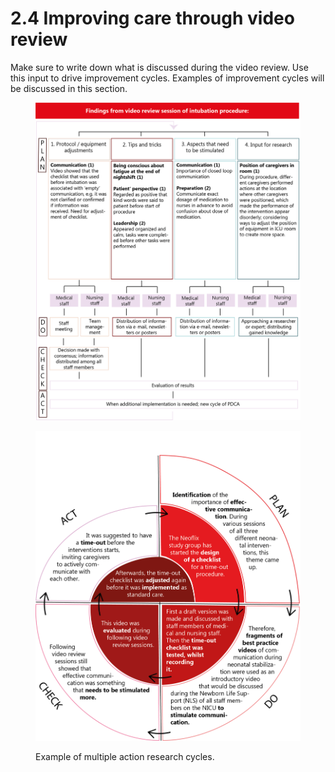 # 2.4 Improving care through video review

Make sure to write down what is discussed during the video review. Use this input to drive improvement cycles. Examples of improvement cycles will be discussed in this section. &#x20;

<figure><img src="../../.gitbook/assets/Structured pathways.png" alt=""><figcaption></figcaption></figure>



<figure><img src="../../.gitbook/assets/Figure 2 visualisation of example.png" alt=""><figcaption><p>Example of multiple action research cycles.</p></figcaption></figure>
